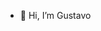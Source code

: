 - 👋 Hi, I’m Gustavo


<!---
GustavoBanni/GustavoBanni is a ✨ special ✨ repository because its `README.md` (this file) appears on your GitHub profile.
You can click the Preview link to take a look at your changes.
--->
